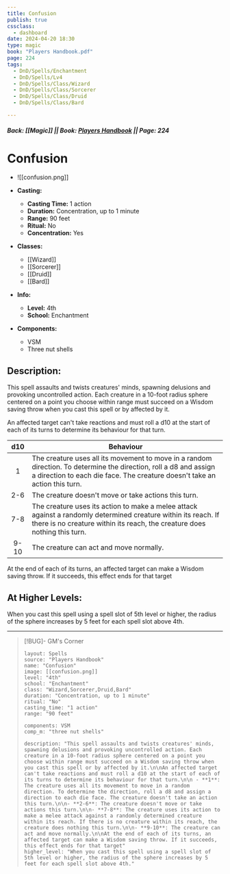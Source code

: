```yaml
---
title: Confusion
publish: true
cssclass:
  - dashboard
date: 2024-04-20 18:30
type: magic
book: "Players Handbook.pdf"
page: 224
tags:
  - DnD/Spells/Enchantment
  - DnD/Spells/Lv4
  - DnD/Spells/Class/Wizard
  - DnD/Spells/Class/Sorcerer
  - DnD/Spells/Class/Druid
  - DnD/Spells/Class/Bard

---
```


##### Back: [[Magic]] || Book: [Players Handbook](https://drive.google.com/drive/folders/1O5bhpYizcIT5xxAoLOuzCRht_PVS7VSG?usp=sharing) || Page: 224

# Confusion
- ![[confusion.png]]
- **Casting:**
    - **Casting Time:** 1 action
    - **Duration:** Concentration, up to 1 minute
    - **Range:** 90 feet
    - **Ritual:** No
    - **Concentration:** Yes
- **Classes:**
    - [[Wizard]]
    - [[Sorcerer]]
    - [[Druid]]
    - [[Bard]]

- **Info:**
    - **Level:** 4th
    - **School:** Enchantment
- **Components:**
    - VSM
    - Three nut shells

## Description:
This spell assaults and twists creatures' minds, spawning delusions and provoking uncontrolled action. Each creature in a 10-foot radius sphere centered on a point you choose within range must succeed on a Wisdom saving throw when you cast this spell or by affected by it.

An affected target can't take reactions and must roll a d10 at the start of each of its turns to determine its behaviour for that turn.

| d10  | Behaviour                                                                                                                                                                                       |
| :--: | ----------------------------------------------------------------------------------------------------------------------------------------------------------------------------------------------- |
|  1   | The creature uses all its movement to move in a random direction. To determine the direction, roll a d8 and assign a direction to each die face. The creature doesn't take an action this turn. |
| 2-6  | The creature doesn't move or take actions this turn.                                                                                                                                            |
| 7-8  | The creature uses its action to make a melee attack against a randomly determined creature within its reach. If there is no creature within its reach, the creature does nothing this turn.     |
| 9-10 | The creature can act and move normally.                                                                                                                                                         |

At the end of each of its turns, an affected target can make a Wisdom saving throw. If it succeeds, this effect ends for that target

## At Higher Levels:
When you cast this spell using a spell slot of 5th level or higher, the radius of the sphere increases by 5 feet for each spell slot above 4th.

---

> [!BUG]- GM's Corner
>
> ```statblock
> layout: Spells
> source: "Players Handbook"
> name: "Confusion"
> image: [[confusion.png]]
> level: "4th"
> school: "Enchantment"
> class: "Wizard,Sorcerer,Druid,Bard"
> duration: "Concentration, up to 1 minute"
> ritual: "No"
> casting_time: "1 action"
> range: "90 feet"
>
> components: VSM
> comp_m: "three nut shells"
>
> description: "This spell assaults and twists creatures' minds, spawning delusions and provoking uncontrolled action. Each creature in a 10-foot radius sphere centered on a point you choose within range must succeed on a Wisdom saving throw when you cast this spell or by affected by it.\n\nAn affected target can't take reactions and must roll a d10 at the start of each of its turns to determine its behaviour for that turn.\n\n - **1**: The creature uses all its movement to move in a random direction. To determine the direction, roll a d8 and assign a direction to each die face. The creature doesn't take an action this turn.\n\n- **2-6**: The creature doesn't move or take actions this turn.\n\n- **7-8**: The creature uses its action to make a melee attack against a randomly determined creature within its reach. If there is no creature within its reach, the creature does nothing this turn.\n\n- **9-10**: The creature can act and move normally.\n\nAt the end of each of its turns, an affected target can make a Wisdom saving throw. If it succeeds, this effect ends for that target"
> higher_level: "When you cast this spell using a spell slot of 5th level or higher, the radius of the sphere increases by 5 feet for each spell slot above 4th."
> ```
